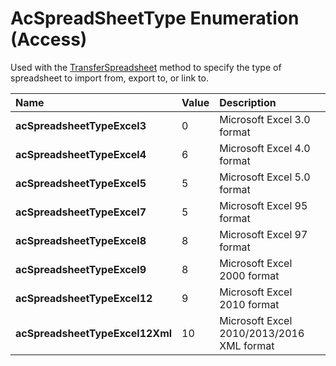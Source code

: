 
# AcSpreadSheetType Enumeration (Access)

Used with the [TransferSpreadsheet](0349d8e0-9363-0eda-4efb-a73c9e643823.md) method to specify the type of spreadsheet to import from, export to, or link to.



|**Name**|**Value**|**Description**|
|:-----|:-----|:-----|
|**acSpreadsheetTypeExcel3**|0|Microsoft Excel 3.0 format|
|**acSpreadsheetTypeExcel4**|6|Microsoft Excel 4.0 format|
|**acSpreadsheetTypeExcel5**|5|Microsoft Excel 5.0 format|
|**acSpreadsheetTypeExcel7**|5|Microsoft Excel 95 format|
|**acSpreadsheetTypeExcel8**|8|Microsoft Excel 97 format|
|**acSpreadsheetTypeExcel9**|8|Microsoft Excel 2000 format|
|**acSpreadsheetTypeExcel12**|9|Microsoft Excel 2010 format|
|**acSpreadsheetTypeExcel12Xml**|10|Microsoft Excel 2010/2013/2016 XML format|
